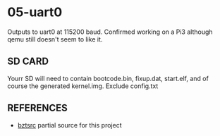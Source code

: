 # 05-uart0

Outputs to uart0 at 115200 baud. Confirmed working on a Pi3 although qemu still doesn't seem to like it. 

## SD CARD

Yourr SD will need to contain bootcode.bin, fixup.dat, start.elf, and of course the generated kernel.img. Exclude config.txt

## REFERENCES


* [bztsrc](https://github.com/bztsrc/raspi3-tutorial/tree/master/05_uart0) partial source for this project
